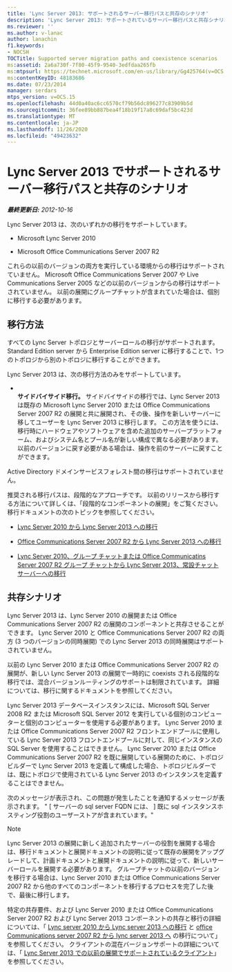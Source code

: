 ```yaml
---
title: 'Lync Server 2013: サポートされるサーバー移行パスと共存のシナリオ'
description: 'Lync Server 2013: サポートされているサーバー移行パスと共存シナリオ。'
ms.reviewer: ''
ms.author: v-lanac
author: lanachin
f1.keywords:
- NOCSH
TOCTitle: Supported server migration paths and coexistence scenarios
ms:assetid: 2a6a730f-7f80-45f9-9540-3edfdaa265fb
ms:mtpsurl: https://technet.microsoft.com/en-us/library/Gg425764(v=OCS.15)
ms:contentKeyID: 48183686
ms.date: 07/23/2014
manager: serdars
mtps_version: v=OCS.15
ms.openlocfilehash: 44d0a40ac6cc6570cf79b56dc896277c83909b5d
ms.sourcegitcommit: 36fee89bb887bea4f18b19f17a8c69daf5bc423d
ms.translationtype: MT
ms.contentlocale: ja-JP
ms.lasthandoff: 11/26/2020
ms.locfileid: "49423632"
---
```

# <a name="supported-server-migration-paths-and-coexistence-scenarios-in-lync-server-2013"></a>Lync Server 2013 でサポートされるサーバー移行パスと共存のシナリオ

<div data-xmlns="http://www.w3.org/1999/xhtml">

<div class="topic" data-xmlns="http://www.w3.org/1999/xhtml" data-msxsl="urn:schemas-microsoft-com:xslt" data-cs="https://msdn.microsoft.com/">

<div data-asp="https://msdn2.microsoft.com/asp">



</div>

<div id="mainSection">

<div id="mainBody">

<span> </span>

_**最終更新日:** 2012-10-16_

Lync Server 2013 は、次のいずれかの移行をサポートしています。

  - Microsoft Lync Server 2010

  - Microsoft Office Communications Server 2007 R2

これらの以前のバージョンの両方を実行している環境からの移行はサポートされていません。 Microsoft Office Communications Server 2007 や Live Communications Server 2005 などの以前のバージョンからの移行はサポートされていません。 以前の展開にグループチャットが含まれていた場合は、個別に移行する必要があります。

<div>

## <a name="migration-methods"></a>移行方法

すべての Lync Server トポロジとサーバーロールの移行がサポートされます。 Standard Edition server から Enterprise Edition server に移行することで、1つのトポロジから別のトポロジに移行することができます。

Lync Server 2013 は、次の移行方法のみをサポートしています。

  - <span></span>  
    **サイドバイサイド移行。** サイドバイサイドの移行では、Lync Server 2013 は既存の Microsoft Lync Server 2010 または Office Communications Server 2007 R2 の展開と共に展開され、その後、操作を新しいサーバーに移してユーザーを Lync Server 2013 に移行します。 この方法を使うには、移行時にハードウェアやソフトウェアを含めた追加のサーバープラットフォーム、およびシステム名とプール名が新しい構成で異なる必要があります。 以前のバージョンに戻す必要がある場合は、操作を前のサーバーに戻すことができます。

Active Directory ドメインサービスフォレスト間の移行はサポートされていません。

推奨される移行パスは、段階的なアプローチです。 以前のリリースから移行する方法について詳しくは、「段階的なコンポーネントの展開」をご覧ください。移行ドキュメントの次のトピックを参照してください。

  - [Lync Server 2010 から Lync Server 2013 への移行](migration-from-lync-server-2010-to-lync-server-2013.md)

  - [Office Communications Server 2007 R2 から Lync Server 2013 への移行](migration-from-office-communications-server-2007-r2-to-lync-server-2013.md)

  - [Lync Server 2010、グループ チャットまたは Office Communicatins Server 2007 R2 グループ チャットから Lync Server 2013、常設チャット サーバーへの移行](migration-from-lync-server-2010-group-chat-or-office-communications-server-2007-r2-group-chat-to-lync-server-2013-persistent-chat-server.md)

</div>

<span id="BKMK_PhasedMigration"></span>

<div>

## <a name="coexistence-scenarios"></a>共存シナリオ

Lync Server 2013 は、Lync Server 2010 の展開または Office Communications Server 2007 R2 の展開のコンポーネントと共存させることができます。 Lync Server 2010 と Office Communications Server 2007 R2 の両方 (3 つのバージョンの同時展開) での Lync Server 2013 の同時展開はサポートされていません。

以前の Lync Server 2010 または Office Communications Server 2007 R2 の展開が、新しい Lync Server 2013 の展開で一時的に coexists される段階的な移行では、混合バージョンルーティングのサポートは制限されています。 詳細については、移行に関するドキュメントを参照してください。

Lync Server 2013 データベースインスタンスには、Microsoft SQL Server 2008 R2 または Microsoft SQL Server 2012 を実行している個別のコンピューターと個別のコンピューターを使用する必要があります。 Lync Server 2010 または Office Communications Server 2007 R2 フロントエンドプールに使用している Lync Server 2013 フロントエンドプールに対して、同じインスタンスの SQL Server を使用することはできません。 Lync Server 2010 または Office Communications Server 2007 R2 を既に展開している展開のために、トポロジビルダーで Lync Server 2013 を定義して構成した場合、トポロジビルダーでは、既にトポロジで使用されている Lync Server 2013 のインスタンスを定義することはできません。

次のメッセージが表示され、この問題が発生したことを通知するメッセージが表示されます。 " \[ サーバーの sql server FQDN には、 \] 既に sql インスタンスホスティング役割のユーザーストアが含まれています。"

<div>


> [!NOTE]  
> Lync Server 2013 の展開に新しく追加されたサーバーの役割を展開する場合は、移行ドキュメントと展開ドキュメントの説明に従って既存の展開をアップグレードして、計画ドキュメントと展開ドキュメントの説明に従って、新しいサーバーロールを展開する必要があります。 グループチャットの以前のバージョンを移行する場合は、Lync Server 2010 または Office Communications Server 2007 R2 から他のすべてのコンポーネントを移行するプロセスを完了した後で、最後に移行します。



</div>

特定の共存要件、および Lync Server 2010 または Office Communications Server 2007 R2 および Lync Server 2013 コンポーネントの共存と移行の詳細については、「 [Lync server 2010 から Lync server 2013 への移行](migration-from-lync-server-2010-to-lync-server-2013.md) と [office Communications server 2007 R2 から lync server 2013 へ](migration-from-office-communications-server-2007-r2-to-lync-server-2013.md) の移行について」を参照してください。 クライアントの混在バージョンサポートの詳細については、「 [Lync Server 2013 での以前の展開でサポートされているクライアント](lync-server-2013-supported-clients-from-previous-deployments.md)」を参照してください。

</div>

</div>

<span> </span>

</div>

</div>

</div>

